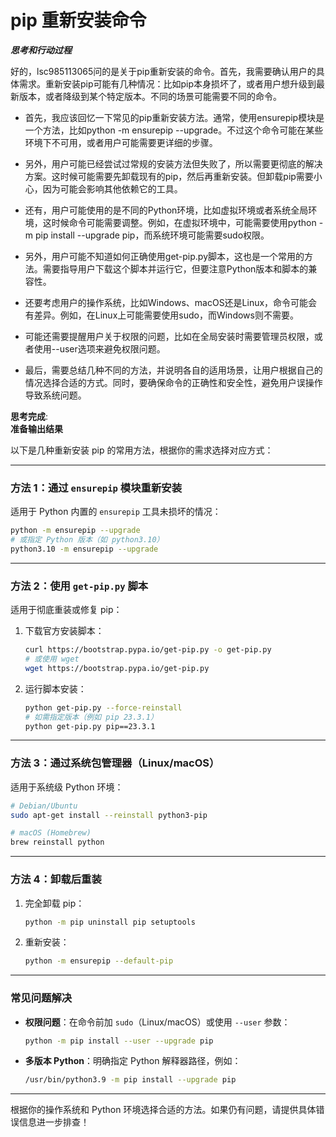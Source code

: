 # pip 重新安装命令
___思考和行动过程___

好的，lsc985113065问的是关于pip重新安装的命令。首先，我需要确认用户的具体需求。重新安装pip可能有几种情况：比如pip本身损坏了，或者用户想升级到最新版本，或者降级到某个特定版本。不同的场景可能需要不同的命令。

- 首先，我应该回忆一下常见的pip重新安装方法。通常，使用ensurepip模块是一个方法，比如python -m ensurepip --upgrade。不过这个命令可能在某些环境下不可用，或者用户可能需要更详细的步骤。

- 另外，用户可能已经尝试过常规的安装方法但失败了，所以需要更彻底的解决方案。这时候可能需要先卸载现有的pip，然后再重新安装。但卸载pip需要小心，因为可能会影响其他依赖它的工具。

- 还有，用户可能使用的是不同的Python环境，比如虚拟环境或者系统全局环境，这时候命令可能需要调整。例如，在虚拟环境中，可能需要使用python -m pip install --upgrade pip，而系统环境可能需要sudo权限。

- 另外，用户可能不知道如何正确使用get-pip.py脚本，这也是一个常用的方法。需要指导用户下载这个脚本并运行它，但要注意Python版本和脚本的兼容性。

- 还要考虑用户的操作系统，比如Windows、macOS还是Linux，命令可能会有差异。例如，在Linux上可能需要使用sudo，而Windows则不需要。

- 可能还需要提醒用户关于权限的问题，比如在全局安装时需要管理员权限，或者使用--user选项来避免权限问题。

- 最后，需要总结几种不同的方法，并说明各自的适用场景，让用户根据自己的情况选择合适的方式。同时，要确保命令的正确性和安全性，避免用户误操作导致系统问题。

__思考完成__:  
__准备输出结果__


以下是几种重新安装 pip 的常用方法，根据你的需求选择对应方式：

---

### **方法 1：通过 `ensurepip` 模块重新安装**
适用于 Python 内置的 `ensurepip` 工具未损坏的情况：
```bash
python -m ensurepip --upgrade
# 或指定 Python 版本（如 python3.10）
python3.10 -m ensurepip --upgrade
```

---

### **方法 2：使用 `get-pip.py` 脚本**
适用于彻底重装或修复 pip：
1. 下载官方安装脚本：
   ```bash
   curl https://bootstrap.pypa.io/get-pip.py -o get-pip.py
   # 或使用 wget
   wget https://bootstrap.pypa.io/get-pip.py
   ```
2. 运行脚本安装：
   ```bash
   python get-pip.py --force-reinstall
   # 如需指定版本（例如 pip 23.3.1）
   python get-pip.py pip==23.3.1
   ```

---

### **方法 3：通过系统包管理器（Linux/macOS）**
适用于系统级 Python 环境：
```bash
# Debian/Ubuntu
sudo apt-get install --reinstall python3-pip

# macOS (Homebrew)
brew reinstall python
```

---

### **方法 4：卸载后重装**
1. 完全卸载 pip：
   ```bash
   python -m pip uninstall pip setuptools
   ```
2. 重新安装：
   ```bash
   python -m ensurepip --default-pip
   ```

---

### **常见问题解决**
- **权限问题**：在命令前加 `sudo`（Linux/macOS）或使用 `--user` 参数：
  ```bash
  python -m pip install --user --upgrade pip
  ```
- **多版本 Python**：明确指定 Python 解释器路径，例如：
  ```bash
  /usr/bin/python3.9 -m pip install --upgrade pip
  ```

---

根据你的操作系统和 Python 环境选择合适的方法。如果仍有问题，请提供具体错误信息进一步排查！
